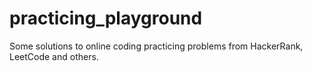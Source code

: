 # practicing_playground
Some solutions to online coding practicing problems from HackerRank, LeetCode and others. 
